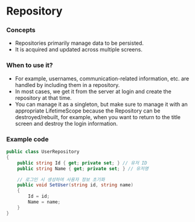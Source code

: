 # Repository

### Concepts

- Repositories primarily manage data to be persisted.
- It is acquired and updated across multiple screens.

### When to use it?

- For example, usernames, communication-related information, etc. are handled by including them in a repository.
- In most cases, we get it from the server at login and create the repository at that time.
- You can manage it as a singleton, but make sure to manage it with an appropriate LifetimeScope because the Repository can be destroyed/rebuilt, for example, when you want to return to the title screen and destroy the login information.

### Example code

```csharp
public class UserRepository
{
    public string Id { get; private set; } // 유저 ID
    public string Name { get; private set; } // 유저명

    // 로그인 시 생성하여 사용자 정보 초기화
    public void SetUser(string id, string name)
    {
        Id = id;
        Name = name;
    }
}
```


